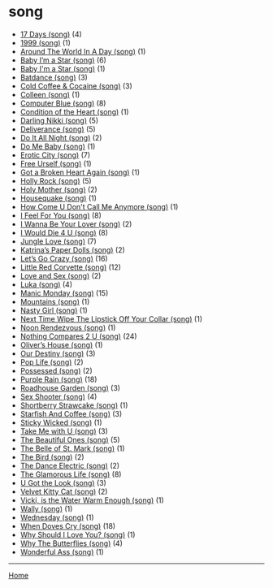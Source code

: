 # song

  * [17 Days (song)](./song/17-days/) (4)
  * [1999 (song)](./song/1999/) (1)
  * [Around The World In A Day (song)](./song/around-the-world-in-a-day/) (1)
  * [Baby I’m a Star (song)](./song/baby-i-m-a-star/) (6)
  * [Baby I'm a Star (song)](./song/baby-i-m-a-star/) (1)
  * [Batdance (song)](./song/batdance/) (3)
  * [Cold Coffee & Cocaine (song)](./song/cold-coffee-cocaine/) (3)
  * [Colleen (song)](./song/colleen/) (1)
  * [Computer Blue (song)](./song/computer-blue/) (8)
  * [Condition of the Heart (song)](./song/condition-of-the-heart/) (1)
  * [Darling Nikki (song)](./song/darling-nikki/) (5)
  * [Deliverance (song)](./song/deliverance/) (5)
  * [Do It All Night (song)](./song/do-it-all-night/) (2)
  * [Do Me Baby (song)](./song/do-me-baby/) (1)
  * [Erotic City (song)](./song/erotic-city/) (7)
  * [Free Urself (song)](./song/free-urself/) (1)
  * [Got a Broken Heart Again (song)](./song/got-a-broken-heart-again/) (1)
  * [Holly Rock (song)](./song/holly-rock/) (5)
  * [Holy Mother (song)](./song/holy-mother/) (2)
  * [Housequake (song)](./song/housequake/) (1)
  * [How Come U Don't Call Me Anymore (song)](./song/how-come-u-don-t-call-me-anymore/) (1)
  * [I Feel For You (song)](./song/i-feel-for-you/) (8)
  * [I Wanna Be Your Lover (song)](./song/i-wanna-be-your-lover/) (2)
  * [I Would Die 4 U (song)](./song/i-would-die-4-u/) (8)
  * [Jungle Love (song)](./song/jungle-love/) (7)
  * [Katrina’s Paper Dolls (song)](./song/katrina-s-paper-dolls/) (2)
  * [Let’s Go Crazy (song)](./song/let-s-go-crazy/) (16)
  * [Little Red Corvette (song)](./song/little-red-corvette/) (12)
  * [Love and Sex (song)](./song/love-and-sex/) (2)
  * [Luka (song)](./song/luka/) (4)
  * [Manic Monday (song)](./song/manic-monday/) (15)
  * [Mountains (song)](./song/mountains/) (1)
  * [Nasty Girl (song)](./song/nasty-girl/) (1)
  * [Next Time Wipe The Lipstick Off Your Collar (song)](./song/next-time-wipe-the-lipstick-off-your-collar/) (1)
  * [Noon Rendezvous (song)](./song/noon-rendezvous/) (1)
  * [Nothing Compares 2 U (song)](./song/nothing-compares-2-u/) (24)
  * [Oliver’s House (song)](./song/oliver-s-house/) (1)
  * [Our Destiny (song)](./song/our-destiny/) (3)
  * [Pop Life (song)](./song/pop-life/) (2)
  * [Possessed (song)](./song/possessed/) (2)
  * [Purple Rain (song)](./song/purple-rain/) (18)
  * [Roadhouse Garden (song)](./song/roadhouse-garden/) (3)
  * [Sex Shooter (song)](./song/sex-shooter/) (4)
  * [Shortberry Strawcake (song)](./song/shortberry-strawcake/) (1)
  * [Starfish And Coffee (song)](./song/starfish-and-coffee/) (3)
  * [Sticky Wicked (song)](./song/sticky-wicked/) (1)
  * [Take Me with U (song)](./song/take-me-with-u/) (3)
  * [The Beautiful Ones (song)](./song/the-beautiful-ones/) (5)
  * [The Belle of St. Mark (song)](./song/the-belle-of-st-mark/) (1)
  * [The Bird (song)](./song/the-bird/) (2)
  * [The Dance Electric (song)](./song/the-dance-electric/) (2)
  * [The Glamorous Life (song)](./song/the-glamorous-life/) (8)
  * [U Got the Look (song)](./song/u-got-the-look/) (3)
  * [Velvet Kitty Cat (song)](./song/velvet-kitty-cat/) (2)
  * [Vicki, is the Water Warm Enough (song)](./song/vicki-is-the-water-warm-enough/) (1)
  * [Wally (song)](./song/wally/) (1)
  * [Wednesday (song)](./song/wednesday/) (1)
  * [When Doves Cry (song)](./song/when-doves-cry/) (18)
  * [Why Should I Love You? (song)](./song/why-should-i-love-you/) (1)
  * [Why The Butterflies (song)](./song/why-the-butterflies/) (4)
  * [Wonderful Ass (song)](./song/wonderful-ass/) (1)

----

[Home](../)
